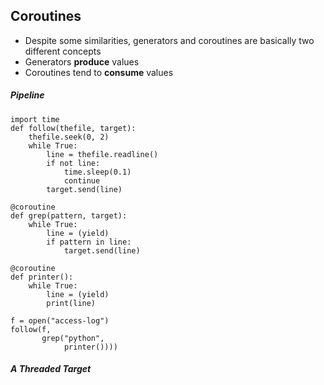 ## Coroutines

* Despite some similarities, generators and coroutines are basically two different concepts
* Generators **produce** values
* Coroutines tend to **consume** values

##### Pipeline

```
import time
def follow(thefile, target):
	thefile.seek(0, 2)
	while True:
		line = thefile.readline()
		if not line:
			time.sleep(0.1)
			continue
		target.send(line)
```

```
@coroutine
def grep(pattern, target):
	while True:
		line = (yield)
		if pattern in line:
			target.send(line)
```

```
@coroutine
def printer():
	while True:
		line = (yield)
		print(line)
```

```
f = open("access-log")
follow(f,
	   grep("python",
	   		printer())))
```

##### A Threaded Target

